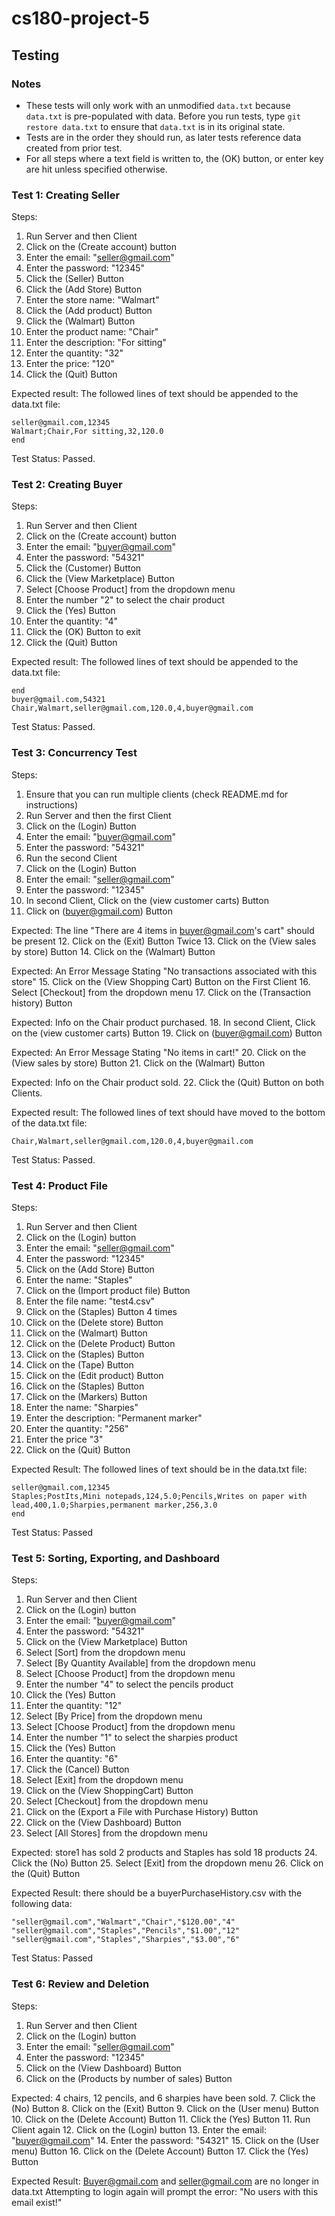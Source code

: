 # cs180-project-5
## Testing
### Notes
- These tests will only work with an unmodified `data.txt` because `data.txt` is pre-populated with data. Before you run tests, type `git restore data.txt` to ensure that `data.txt` is in its original state.
- Tests are in the order they should run, as later tests reference data created from prior test.
- For all steps where a text field is written to, the (OK) button, or enter key are hit unless specified otherwise.

### Test 1: Creating Seller
Steps:
1. Run Server and then Client
2. Click on the (Create account) button
3. Enter the email: "seller@gmail.com"
4. Enter the password: "12345"
5. Click the (Seller) Button
6. Click the (Add Store) Button
7. Enter the store name: "Walmart"
8. Click the (Add product) Button
9. Click the (Walmart) Button
10. Enter the product name: "Chair"
11. Enter the description: "For sitting"
12. Enter the quantity: "32"
13. Enter the price: "120"
14. Click the (Quit) Button

Expected result: The followed lines of text should be appended to the data.txt file:

    seller@gmail.com,12345
    Walmart;Chair,For sitting,32,120.0
    end

Test Status: Passed.

### Test 2: Creating Buyer
Steps:
1. Run Server and then Client
2. Click on the (Create account) button
3. Enter the email: "buyer@gmail.com"
4. Enter the password: "54321"
5. Click the (Customer) Button
6. Click the (View Marketplace) Button
7. Select [Choose Product] from the dropdown menu
8. Enter the number "2" to select the chair product
9. Click the (Yes) Button
10. Enter the quantity: "4"
11. Click the (OK) Button to exit 
12. Click the (Quit) Button

Expected result: The followed lines of text should be appended to the data.txt file:

    end
    buyer@gmail.com,54321
    Chair,Walmart,seller@gmail.com,120.0,4,buyer@gmail.com

Test Status: Passed.

### Test 3: Concurrency Test
Steps:
1. Ensure that you can run multiple clients (check README.md for instructions)
2. Run Server and then the first Client 
3. Click on the (Login) Button 
4. Enter the email: "buyer@gmail.com"
5. Enter the password: "54321"
6. Run the second Client 
7. Click on the (Login) Button 
8. Enter the email: "seller@gmail.com"
9. Enter the password: "12345"
10. In second Client, Click on the (view customer carts) Button
11. Click on (buyer@gmail.com) Button

Expected: The line "There are 4 items in buyer@gmail.com's cart" should be present
12. Click on the (Exit) Button Twice
13. Click on the (View sales by store) Button
14. Click on the (Walmart) Button

Expected: An Error Message Stating "No transactions associated with this store"
15. Click on the (View Shopping Cart) Button on the First Client
16. Select [Checkout] from the dropdown menu
17. Click on the (Transaction history) Button

Expected: Info on the Chair product purchased.
18. In second Client, Click on the (view customer carts) Button
19. Click on (buyer@gmail.com) Button

Expected: An Error Message Stating "No items in cart!"
20. Click on the (View sales by store) Button
21. Click on the (Walmart) Button

Expected: Info on the Chair product sold.
22. Click the (Quit) Button on both Clients.

Expected result: The followed lines of text should have moved to the bottom of the data.txt file:

    Chair,Walmart,seller@gmail.com,120.0,4,buyer@gmail.com

Test Status: Passed.

### Test 4: Product File
Steps:
1. Run Server and then Client
2. Click on the (Login) button
3. Enter the email: "seller@gmail.com"
4. Enter the password: "12345"
5. Click on the (Add Store) Button
6. Enter the name: "Staples"
7. Click on the (Import product file) Button
8. Enter the file name: "test4.csv"
9. Click on the (Staples) Button 4 times
10. Click on the (Delete store) Button
11. Click on the (Walmart) Button
12. Click on the (Delete Product) Button
13. Click on the (Staples) Button
14. Click on the (Tape) Button
15. Click on the (Edit product) Button
16. Click on the (Staples) Button
17. Click on the (Markers) Button
18. Enter the name: "Sharpies"
19. Enter the description: "Permanent marker"
20. Enter the quantity: "256"
21. Enter the price "3"
22. Click on the (Quit) Button

Expected Result: The followed lines of text should be in the data.txt file:

    seller@gmail.com,12345
    Staples;PostIts,Mini notepads,124,5.0;Pencils,Writes on paper with lead,400,1.0;Sharpies,permanent marker,256,3.0
    end

Test Status: Passed

### Test 5: Sorting, Exporting, and Dashboard
Steps:
1. Run Server and then Client
2. Click on the (Login) button
3. Enter the email: "buyer@gmail.com"
4. Enter the password: "54321"
5. Click on the (View Marketplace) Button
6. Select [Sort] from the dropdown menu
7. Select [By Quantity Available] from the dropdown menu
8. Select [Choose Product] from the dropdown menu
9. Enter the number "4" to select the pencils product
10. Click the (Yes) Button
11. Enter the quantity: "12"
12. Select [By Price] from the dropdown menu
13. Select [Choose Product] from the dropdown menu
14. Enter the number "1" to select the sharpies product
15. Click the (Yes) Button
16. Enter the quantity: "6"
17. Click the (Cancel) Button
18. Select [Exit] from the dropdown menu
19. Click on the (View ShoppingCart) Button
20. Select [Checkout] from the dropdown menu
21. Click on the (Export a File with Purchase History) Button
22. Click on the (View Dashboard) Button
23. Select [All Stores] from the dropdown menu

Expected: store1 has sold 2 products and Staples has sold 18 products
24. Click the (No) Button
25. Select [Exit] from the dropdown menu
26. Click on the (Quit) Button

Expected Result: there should be a buyerPurchaseHistory.csv with the following data:

    "seller@gmail.com","Walmart","Chair","$120.00","4"
    "seller@gmail.com","Staples","Pencils","$1.00","12"
    "seller@gmail.com","Staples","Sharpies","$3.00","6"

Test Status: Passed

### Test 6: Review and Deletion
Steps:
1. Run Server and then Client
2. Click on the (Login) button
3. Enter the email: "seller@gmail.com"
4. Enter the password: "12345"
5. Click on the (View Dashboard) Button
6. Click on the (Products by number of sales) Button

Expected: 4 chairs, 12 pencils, and 6 sharpies have been sold.
7. Click the (No) Button
8. Click on the (Exit) Button
9. Click on the (User menu) Button
10. Click on the (Delete Account) Button
11. Click the (Yes) Button
11. Run Client again
12. Click on the (Login) button
13. Enter the email: "buyer@gmail.com"
14. Enter the password: "54321"
15. Click on the (User menu) Button
16. Click on the (Delete Account) Button
17. Click the (Yes) Button

Expected Result: Buyer@gmail.com and seller@gmail.com are no longer in data.txt
Attempting to login again will prompt the error: "No users with this email exist!"
